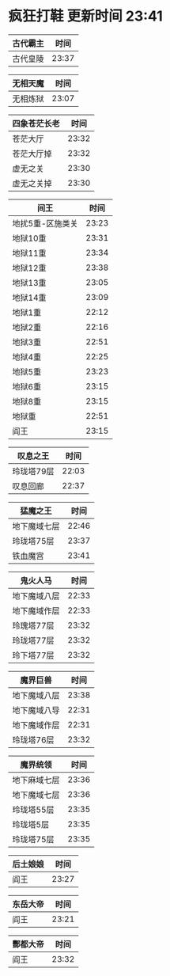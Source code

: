 # 疯狂打鞋 更新时间 23:41

| 古代霸主   | 时间    |
|--------|-------|
| 古代皇陵 | 23:37 |

| 无相天魔   | 时间    |
|--------|-------|
| 无相炼狱 | 23:07 |

| 四象苍茫长老   | 时间    |
|--------|-------|
| 苍茫大厅 | 23:32 |
| 苍茫大厅掉 | 23:32 |
| 虚无之关 | 23:30 |
| 虚无之关掉 | 23:30 |

| 间王   | 时间    |
|--------|-------|
| 地扰5重-区施类关 | 23:23 |
| 地狱10重 | 23:31 |
| 地狱11重 | 23:34 |
| 地狱12重 | 23:38 |
| 地狱13重 | 23:05 |
| 地狱14重 | 23:09 |
| 地狱1重 | 22:12 |
| 地狱2重 | 22:16 |
| 地狱3重 | 22:51 |
| 地狱4重 | 22:25 |
| 地狱5重 | 23:23 |
| 地狱6重 | 23:15 |
| 地狱8重 | 23:15 |
| 地狱重 | 22:51 |
| 阎王 | 23:15 |

| 叹息之王   | 时间    |
|--------|-------|
| 玲珑塔79层 | 22:03 |
| 叹息回廊 | 22:37 |

| 猛魔之王   | 时间    |
|--------|-------|
| 地下魔域七层 | 22:46 |
| 玲珑塔75层 | 23:37 |
| 铁血魔宫 | 23:41 |

| 鬼火人马   | 时间    |
|--------|-------|
| 地下魔域八层 | 22:33 |
| 地下魔域作层 | 22:33 |
| 玲瑰塔77层 | 23:32 |
| 玲珑塔77层 | 23:32 |
| 玲下塔77层 | 23:32 |

| 魔界巨兽   | 时间    |
|--------|-------|
| 地下魔域八层 | 23:38 |
| 地下魔域八导 | 22:31 |
| 地下魔域作层 | 22:31 |
| 玲珑塔76层 | 23:32 |

| 魔界统领   | 时间    |
|--------|-------|
| 地下麻域七层 | 23:36 |
| 地下魔域七层 | 23:36 |
| 玲珑塔55层 | 23:35 |
| 玲珑塔5层 | 23:35 |
| 玲珑塔75层 | 23:35 |

| 后土娘娘   | 时间    |
|--------|-------|
| 阎王 | 23:27 |

| 东岳大帝   | 时间    |
|--------|-------|
| 阎王 | 23:21 |

| 酆都大帝   | 时间    |
|--------|-------|
| 阎王 | 23:32 |
